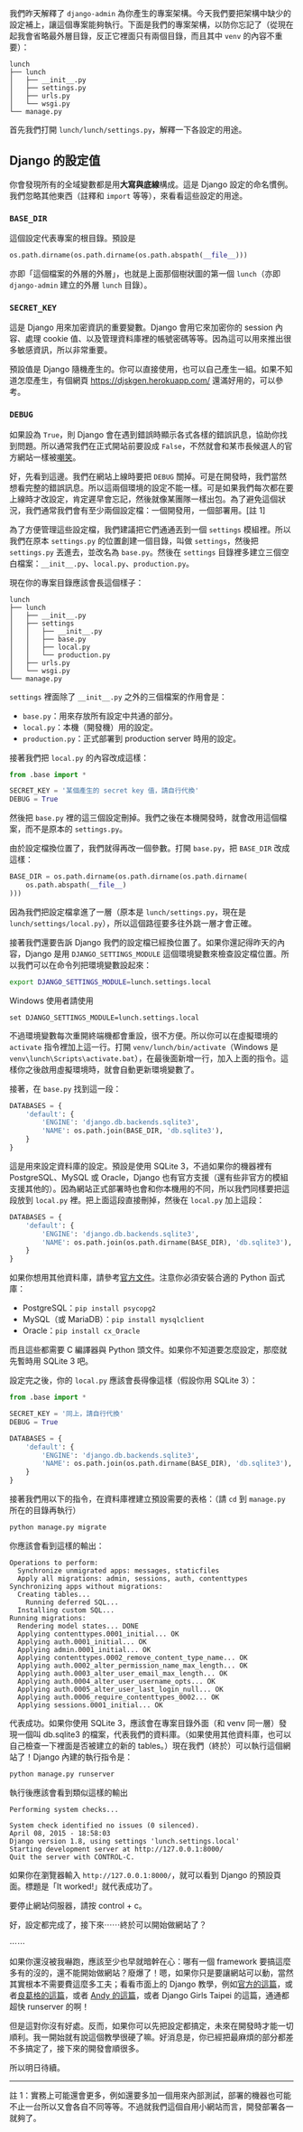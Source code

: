 我們昨天解釋了 `django-admin` 為你產生的專案架構。今天我們要把架構中缺少的設定補上，讓這個專案能夠執行。下面是我們的專案架構，以防你忘記了（從現在起我會省略最外層目錄，反正它裡面只有兩個目錄，而且其中 `venv` 的內容不重要）：

```
lunch
├── lunch
│   ├── __init__.py
│   ├── settings.py
│   ├── urls.py
│   └── wsgi.py
└── manage.py
```

首先我們打開 `lunch/lunch/settings.py`，解釋一下各設定的用途。

## Django 的設定值

你會發現所有的全域變數都是用**大寫與底線**構成。這是 Django 設定的命名慣例。我們忽略其他東西（註釋和 `import` 等等），來看看這些設定的用途。

### `BASE_DIR`

這個設定代表專案的根目錄。預設是

```python
os.path.dirname(os.path.dirname(os.path.abspath(__file__)))
```

亦即「這個檔案的外層的外層」，也就是上面那個樹狀圖的第一個 `lunch`（亦即 `django-admin` 建立的外層 `lunch` 目錄）。

### `SECRET_KEY`

這是 Django 用來加密資訊的重要變數。Django 會用它來加密你的 session 內容、處理 cookie 值、以及管理資料庫裡的帳號密碼等等。因為這可以用來推出很多敏感資訊，所以非常重要。

預設值是 Django 隨機產生的。你可以直接使用，也可以自己產生一組。如果不知道怎麼產生，有個網頁 <https://djskgen.herokuapp.com/> 還滿好用的，可以參考。

### `DEBUG`

如果設為 `True`，則 Django 會在遇到錯誤時顯示各式各樣的錯誤訊息，協助你找到問題。所以通常我們在正式開站前要設成 `False`，不然就會和某市長候選人的官方網站一樣被[嘲笑](http://debug-guy-blog.logdown.com/posts/222620-taipeihope-ggininder)。

好，先看到這邊。我們在網站上線時要把 `DEBUG` 關掉。可是在開發時，我們當然想看完整的錯誤訊息。所以這兩個環境的設定不能一樣。可是如果我們每次都在要上線時才改設定，肯定遲早會忘記，然後就像某團隊一樣出包。為了避免這個狀況，我們通常我們會有至少兩個設定檔：一個開發用，一個部署用。[註 1]

為了方便管理這些設定檔，我們建議把它們通通丟到一個 `settings` 模組裡。所以我們在原本 `settings.py` 的位置創建一個目錄，叫做 `settings`，然後把 `settings.py` 丟進去，並改名為 `base.py`。然後在 `settings` 目錄裡多建立三個空白檔案：`__init__.py`、`local.py`、`production.py`。

現在你的專案目錄應該會長這個樣子：

```
lunch
├── lunch
│   ├── __init__.py
│   ├── settings
│   │   ├── __init__.py
│   │   ├── base.py
│   │   ├── local.py
│   │   └── production.py
│   ├── urls.py
│   └── wsgi.py
└── manage.py
```

`settings` 裡面除了 `__init__.py` 之外的三個檔案的作用會是：

* `base.py`：用來存放所有設定中共通的部分。
* `local.py`：本機（開發機）用的設定。
* `production.py`：正式部署到 production server 時用的設定。

接著我們把 `local.py` 的內容改成這樣：

```python
from .base import *

SECRET_KEY = '某個產生的 secret key 值，請自行代換'
DEBUG = True
```

然後把 `base.py` 裡的這三個設定刪掉。我們之後在本機開發時，就會改用這個檔案，而不是原本的 `settings.py`。

由於設定檔換位置了，我們就得再改一個參數。打開 `base.py`，把 `BASE_DIR` 改成這樣：

```python
BASE_DIR = os.path.dirname(os.path.dirname(os.path.dirname(
    os.path.abspath(__file__)
)))
```

因為我們把設定檔拿進了一層（原本是 `lunch/settings.py`，現在是 `lunch/settings/local.py`），所以這個路徑要多往外跳一層才會正確。

接著我們還要告訴 Django 我們的設定檔已經換位置了。如果你還記得昨天的內容，Django 是用 `DJANGO_SETTINGS_MODULE` 這個環境變數來檢查設定檔位置。所以我們可以在命令列把環境變數設起來：

```bash
export DJANGO_SETTINGS_MODULE=lunch.settings.local
```

Windows 使用者請使用

```batch
set DJANGO_SETTINGS_MODULE=lunch.settings.local
```

不過環境變數每次重開終端機都會重設，很不方便。所以你可以在虛擬環境的 `activate` 指令裡加上這一行。打開 `venv/lunch/bin/activate`（Windows 是 `venv\lunch\Scripts\activate.bat`），在最後面新增一行，加入上面的指令。這樣你之後啟用虛擬環境時，就會自動更新環境變數了。

接著，在 `base.py` 找到這一段：

```python
DATABASES = {
    'default': {
        'ENGINE': 'django.db.backends.sqlite3',
        'NAME': os.path.join(BASE_DIR, 'db.sqlite3'),
    }
}
```

這是用來設定資料庫的設定。預設是使用 SQLite 3，不過如果你的機器裡有 PostgreSQL、MySQL 或 Oracle，Django 也有官方支援（還有些非官方的模組支援其他的）。因為網站正式部署時也會和你本機用的不同，所以我們同樣要把這段放到 `local.py` 裡。把上面這段直接刪掉，然後在 `local.py` 加上這段：

```python
DATABASES = {
    'default': {
        'ENGINE': 'django.db.backends.sqlite3',
        'NAME': os.path.join(os.path.dirname(BASE_DIR), 'db.sqlite3'),
    }
}
```

如果你想用其他資料庫，請參考[官方文件](https://docs.djangoproject.com/en/1.7/ref/databases/)。注意你必須安裝合適的 Python 函式庫：

* PostgreSQL：`pip install psycopg2`
* MySQL（或 MariaDB）：`pip install mysqlclient`
* Oracle：`pip install cx_Oracle`

而且這些都需要 C 編譯器與 Python 頭文件。如果你不知道要怎麼設定，那麼就先暫時用 SQLite 3 吧。

設定完之後，你的 `local.py` 應該會長得像這樣（假設你用 SQLite 3）：

```python
from .base import *

SECRET_KEY = '同上，請自行代換'
DEBUG = True

DATABASES = {
    'default': {
        'ENGINE': 'django.db.backends.sqlite3',
        'NAME': os.path.join(os.path.dirname(BASE_DIR), 'db.sqlite3'),
    }
}
```

接著我們用以下的指令，在資料庫裡建立預設需要的表格：（請 `cd` 到 `manage.py` 所在的目錄再執行）

```bash
python manage.py migrate
```

你應該會看到這樣的輸出：

    Operations to perform:
      Synchronize unmigrated apps: messages, staticfiles
      Apply all migrations: admin, sessions, auth, contenttypes
    Synchronizing apps without migrations:
      Creating tables...
        Running deferred SQL...
      Installing custom SQL...
    Running migrations:
      Rendering model states... DONE
      Applying contenttypes.0001_initial... OK
      Applying auth.0001_initial... OK
      Applying admin.0001_initial... OK
      Applying contenttypes.0002_remove_content_type_name... OK
      Applying auth.0002_alter_permission_name_max_length... OK
      Applying auth.0003_alter_user_email_max_length... OK
      Applying auth.0004_alter_user_username_opts... OK
      Applying auth.0005_alter_user_last_login_null... OK
      Applying auth.0006_require_contenttypes_0002... OK
      Applying sessions.0001_initial... OK

代表成功。如果你使用 SQLite 3，應該會在專案目錄外面（和 venv 同一層）發現一個叫 db.sqlite3 的檔案，代表我們的資料庫。（如果使用其他資料庫，也可以自己檢查一下裡面是否被建立的新的 tables。）現在我們（終於）可以執行這個網站了！Django 內建的執行指令是：

```bash
python manage.py runserver
```

執行後應該會看到類似這樣的輸出

```
Performing system checks...

System check identified no issues (0 silenced).
April 08, 2015 - 18:58:03
Django version 1.8, using settings 'lunch.settings.local'
Starting development server at http://127.0.0.1:8000/
Quit the server with CONTROL-C.
```

如果你在瀏覽器輸入 `http://127.0.0.1:8000/`，就可以看到 Django 的預設頁面。標題是「It worked!」就代表成功了。

要停止網站伺服器，請按 control + c。

好，設定都完成了，接下來⋯⋯終於可以開始做網站了？

⋯⋯

如果你還沒被我嚇跑，應該至少也早就暗幹在心：哪有一個 framework 要搞這麼多有的沒的，還不能開始做網站？廢爆了！嗯，如果你只是要讓網站可以動，當然其實根本不需要費這麼多工夫；看看市面上的 Django 教學，例如[官方的這篇](https://docs.djangoproject.com/en/1.7/intro/tutorial01/)，或者[良葛格的這篇](http://www.codedata.com.tw/python/python-tutorial-the-4th-class-1-django-getting-started/)，或者 [Andy 的這篇](http://www.codedata.com.tw/python/python-tutorial-the-4th-class-1-django-getting-started/)，或者 Django Girls Taipei 的這篇，通通都超快 runserver 的啊！

但是這對你沒有好處。反而，如果你可以先把設定都搞定，未來在開發時才能一切順利。我一開始就有說這個教學很硬了嘛。好消息是，你已經把最麻煩的部分都差不多搞定了，接下來的開發會順很多。

所以明日待續。

---

註 1：實務上可能還會更多，例如還要多加一個用來內部測試，部署的機器也可能不止一台所以又會各自不同等等。不過就我們這個自用小網站而言，開發部署各一就夠了。
